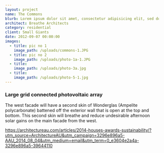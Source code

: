 ```yaml
---
layout: project
name: The Commons
blurb: Lorem ipsum dolor sit amet, consectetur adipisicing elit, sed do eiusmod tempor incididunt ut labore et dolore magna aliqua. Ut enim ad minim veniam, quis nostrud exercitation ullamco laboris nisi ut aliquip ex ea commodo consequat. 
architect: Breathe Architects
category: residential
client: Small Giants
date: 2012-09-07 00:00:00
images:
  - title: pic no 1
    image_path: /uploads/commons-1.JPG
  - title: pic no 2
    image_path: /uploads/photo-1a-1.JPG
  - title:
    image_path: /uploads/photo-3a.jpg
  - title:
    image_path: /uploads/photo-5-1.jpg
---
```



### Large grid connected photovoltaic array

The west facade will have a second skin of Wonderglas (Ampelite polycarbonate) battened off the exterior wall that is open at the top and bottom. This second skin will breathe and reduce undesirable afternoon solar gains on the main facade from the west.

https://architectureau.com/articles/2014-houses-awards-sustainability/?utm_source=ArchitectureAU&utm_campaign=3296e896a5-AAU_2014_08_04&utm_medium=email&utm_term=0_e3604e2a4a-3296e896a5-39644110

